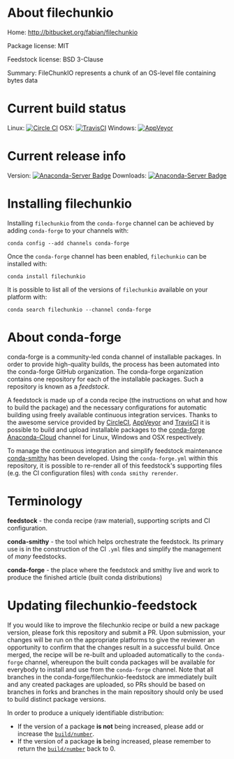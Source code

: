 About filechunkio
=================

Home: http://bitbucket.org/fabian/filechunkio

Package license: MIT

Feedstock license: BSD 3-Clause

Summary: FileChunkIO represents a chunk of an OS-level file containing bytes data



Current build status
====================

Linux: [![Circle CI](https://circleci.com/gh/conda-forge/filechunkio-feedstock.svg?style=shield)](https://circleci.com/gh/conda-forge/filechunkio-feedstock)
OSX: [![TravisCI](https://travis-ci.org/conda-forge/filechunkio-feedstock.svg?branch=master)](https://travis-ci.org/conda-forge/filechunkio-feedstock)
Windows: [![AppVeyor](https://ci.appveyor.com/api/projects/status/github/conda-forge/filechunkio-feedstock?svg=True)](https://ci.appveyor.com/project/conda-forge/filechunkio-feedstock/branch/master)

Current release info
====================
Version: [![Anaconda-Server Badge](https://anaconda.org/conda-forge/filechunkio/badges/version.svg)](https://anaconda.org/conda-forge/filechunkio)
Downloads: [![Anaconda-Server Badge](https://anaconda.org/conda-forge/filechunkio/badges/downloads.svg)](https://anaconda.org/conda-forge/filechunkio)

Installing filechunkio
======================

Installing `filechunkio` from the `conda-forge` channel can be achieved by adding `conda-forge` to your channels with:

```
conda config --add channels conda-forge
```

Once the `conda-forge` channel has been enabled, `filechunkio` can be installed with:

```
conda install filechunkio
```

It is possible to list all of the versions of `filechunkio` available on your platform with:

```
conda search filechunkio --channel conda-forge
```


About conda-forge
=================

conda-forge is a community-led conda channel of installable packages.
In order to provide high-quality builds, the process has been automated into the
conda-forge GitHub organization. The conda-forge organization contains one repository
for each of the installable packages. Such a repository is known as a *feedstock*.

A feedstock is made up of a conda recipe (the instructions on what and how to build
the package) and the necessary configurations for automatic building using freely
available continuous integration services. Thanks to the awesome service provided by
[CircleCI](https://circleci.com/), [AppVeyor](http://www.appveyor.com/)
and [TravisCI](https://travis-ci.org/) it is possible to build and upload installable
packages to the [conda-forge](https://anaconda.org/conda-forge)
[Anaconda-Cloud](http://docs.anaconda.org/) channel for Linux, Windows and OSX respectively.

To manage the continuous integration and simplify feedstock maintenance
[conda-smithy](http://github.com/conda-forge/conda-smithy) has been developed.
Using the ``conda-forge.yml`` within this repository, it is possible to re-render all of
this feedstock's supporting files (e.g. the CI configuration files) with ``conda smithy rerender``.


Terminology
===========

**feedstock** - the conda recipe (raw material), supporting scripts and CI configuration.

**conda-smithy** - the tool which helps orchestrate the feedstock.
                   Its primary use is in the construction of the CI ``.yml`` files
                   and simplify the management of *many* feedstocks.

**conda-forge** - the place where the feedstock and smithy live and work to
                  produce the finished article (built conda distributions)


Updating filechunkio-feedstock
==============================

If you would like to improve the filechunkio recipe or build a new
package version, please fork this repository and submit a PR. Upon submission,
your changes will be run on the appropriate platforms to give the reviewer an
opportunity to confirm that the changes result in a successful build. Once
merged, the recipe will be re-built and uploaded automatically to the
`conda-forge` channel, whereupon the built conda packages will be available for
everybody to install and use from the `conda-forge` channel.
Note that all branches in the conda-forge/filechunkio-feedstock are
immediately built and any created packages are uploaded, so PRs should be based
on branches in forks and branches in the main repository should only be used to
build distinct package versions.

In order to produce a uniquely identifiable distribution:
 * If the version of a package **is not** being increased, please add or increase
   the [``build/number``](http://conda.pydata.org/docs/building/meta-yaml.html#build-number-and-string).
 * If the version of a package **is** being increased, please remember to return
   the [``build/number``](http://conda.pydata.org/docs/building/meta-yaml.html#build-number-and-string)
   back to 0.
